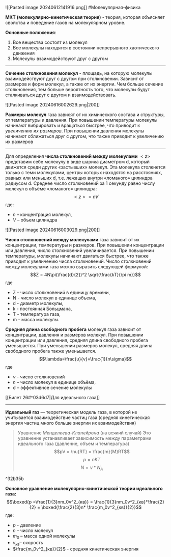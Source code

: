 ![[Pasted image 20240612141916.png]]
#Молекулярная-физика

**МКТ (молекулярно-кинетическая теория)** - теория, которая объясняет свойства и поведение газов на молекулярном уровне. 

**Основные положения**:

1. Все вещества состоят из молекул
2. Все молекулы находятся в состоянии непрерывного хаотического движения
3. Молекулы взаимодействуют друг с другом

___

**Сечение столкновения молекул** - площадь, на которую молекулы взаимодействуют друг с другом при столкновении. Зависит от размеров и форм молекул, а также от их энергии. Чем больше сечение столкновения, тем больше вероятность того, что молекулы будут сталкиваться друг с другом и взаимодействовать.

![[Pasted image 20240616002629.png|200]]

**Размеры молекул** газа зависят от их химического состава и структуры, от температуры и давления. При повышении температуры молекулы начинают вибрировать и вращаться быстрее, что приводит к *увеличению их размеров*. При повышении давления молекулы начинают сближаться друг с другом, что также приводит к увеличению их размеров

___

Для определения **числа столкновений между молекулами** $<z>$ представим себе молекулу в виде шарика диаметром d, который движется среди других «застывших» молекул. Эта молекула столкнется только с теми молекулами, центры которых находятся на расстояниях, равных или меньших d, т.е. лежащих внутри «ломаного» цилиндра радиусом d. Среднее число столкновений за 1 секунду равно числу молекул в объёме «ломаного» цилиндра:$$<z> = nV$$
где:
- $n$ – концентрация молекул, 
- $V$ – объем цилиндра

![[Pasted image 20240616003029.png|200]]

**Число столкновений между молекулами** газа зависит от их концентрации, температуры и размеров. При повышении концентрации или давления, число столкновений увеличивается. При повышении температуры, молекулы начинают двигаться быстрее, что также приводит к увеличению числа столкновений. Число столкновений между молекулами газа можно выразить следующей формулой: $$Z = 4N\pi(\frac{d}{2})^2 \sqrt{\frac{kT}{\pi m}}$$
где 
- Z - число столкновений в единицу времени,
- N - число молекул в единице объема, 
- d - диаметр молекулы, 
- k - постоянная Больцмана, 
- T - температура газа,
- m - масса молекулы.

**Средняя длина свободного пробега** молекул газа зависит от концентрации, давления и размеров молекул. При повышении концентрации или давления, средняя длина свободного пробега уменьшается. При уменьшении размеров молекул, средняя длина свободного пробега также уменьшается. $$\lambda=\frac{υ}{ν}=\frac{1}{n\sigma​}$$где 
- $\nu$ - число столкновений
- $n$ – число молекул в единице объёма, 
- σ – эффективное сечение молекулы

[[Билет 26#^03d6d7|Для идеального газа]]

___
**Идеальный газ** — теоретическая модель газа, в которой не учитывается
взаимодействие частиц газа (средняя кинетическая энергия частиц много больше
энергии их взаимодействия)

> Уравнение *Менделеева-Клапейрона* (на всякий случай)
> Это уравнение устанавливает зависимость между параметрами идеального газа (давление, объем и температура)$$pV = \nu{RT} = \frac{m}{M}RT$$$$p = nKT$$$$N = \nu * N_A$$

^32b35b

**Основное уравнение молекулярно-кинетической теории идеального газа:** $$\boxed{p =\frac{1}{3}nm_0v^2_{кв}} = \frac{1}{3}nm_0v^2_{кв}*\frac{2}{2} = \boxed{\frac{2}{3}n* \frac{m_0v^2_{кв}}{2}}$$ где:
- $p$ - давление
- $n$ – число молекул
- $m_0$ – масса одной молекулы
- $v_{кв}$– скорость
- $\frac{m_0v^2_{кв}}{2}$ - средняя кинетическая энергия 